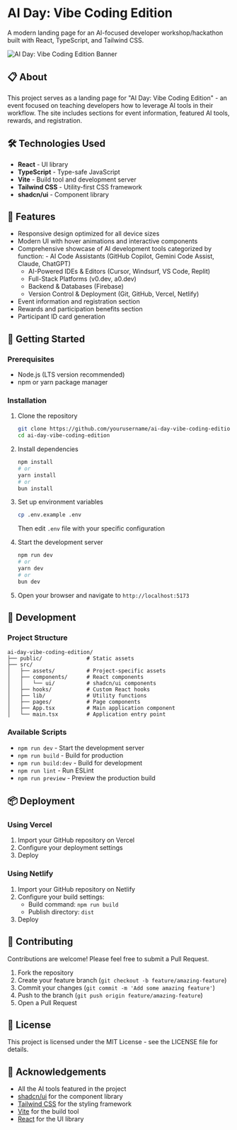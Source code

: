 # AI Day: Vibe Coding Edition

A modern landing page for an AI-focused developer workshop/hackathon built with React, TypeScript, and Tailwind CSS.

![AI Day: Vibe Coding Edition Banner](public/placeholder.svg)

## 📋 About

This project serves as a landing page for "AI Day: Vibe Coding Edition" - an event focused on teaching developers how to leverage AI tools in their workflow. The site includes sections for event information, featured AI tools, rewards, and registration.

## 🛠️ Technologies Used

- **React** - UI library
- **TypeScript** - Type-safe JavaScript
- **Vite** - Build tool and development server
- **Tailwind CSS** - Utility-first CSS framework
- **shadcn/ui** - Component library

## 🚀 Features

- Responsive design optimized for all device sizes
- Modern UI with hover animations and interactive components
- Comprehensive showcase of AI development tools categorized by function:  - AI Code Assistants (GitHub Copilot, Gemini Code Assist, Claude, ChatGPT)
  - AI-Powered IDEs & Editors (Cursor, Windsurf, VS Code, Replit)
  - Full-Stack Platforms (v0.dev, a0.dev)
  - Backend & Databases (Firebase)
  - Version Control & Deployment (Git, GitHub, Vercel, Netlify)
- Event information and registration section
- Rewards and participation benefits section
- Participant ID card generation

## 🏁 Getting Started

### Prerequisites

- Node.js (LTS version recommended)
- npm or yarn package manager

### Installation

1. Clone the repository
   ```bash
   git clone https://github.com/yourusername/ai-day-vibe-coding-edition.git
   cd ai-day-vibe-coding-edition
   ```

2. Install dependencies
   ```bash
   npm install
   # or
   yarn install
   # or 
   bun install
   ```

3. Set up environment variables
   ```bash
   cp .env.example .env
   ```
   Then edit `.env` file with your specific configuration

4. Start the development server
   ```bash
   npm run dev
   # or
   yarn dev
   # or
   bun dev
   ```

5. Open your browser and navigate to `http://localhost:5173`

## 🔧 Development

### Project Structure

```
ai-day-vibe-coding-edition/
├── public/              # Static assets
├── src/
│   ├── assets/          # Project-specific assets
│   ├── components/      # React components
│   │   └── ui/          # shadcn/ui components
│   ├── hooks/           # Custom React hooks
│   ├── lib/             # Utility functions
│   ├── pages/           # Page components
│   ├── App.tsx          # Main application component
│   └── main.tsx         # Application entry point
```

### Available Scripts

- `npm run dev` - Start the development server
- `npm run build` - Build for production
- `npm run build:dev` - Build for development
- `npm run lint` - Run ESLint
- `npm run preview` - Preview the production build

## 📦 Deployment

### Using Vercel

1. Import your GitHub repository on Vercel
2. Configure your deployment settings
3. Deploy

### Using Netlify

1. Import your GitHub repository on Netlify
2. Configure your build settings:
   - Build command: `npm run build`
   - Publish directory: `dist`
3. Deploy

## 🤝 Contributing

Contributions are welcome! Please feel free to submit a Pull Request.

1. Fork the repository
2. Create your feature branch (`git checkout -b feature/amazing-feature`)
3. Commit your changes (`git commit -m 'Add some amazing feature'`)
4. Push to the branch (`git push origin feature/amazing-feature`)
5. Open a Pull Request

## 📝 License

This project is licensed under the MIT License - see the LICENSE file for details.

## 🙏 Acknowledgements

- All the AI tools featured in the project
- [shadcn/ui](https://ui.shadcn.com/) for the component library
- [Tailwind CSS](https://tailwindcss.com) for the styling framework
- [Vite](https://vitejs.dev/) for the build tool
- [React](https://reactjs.org/) for the UI library
